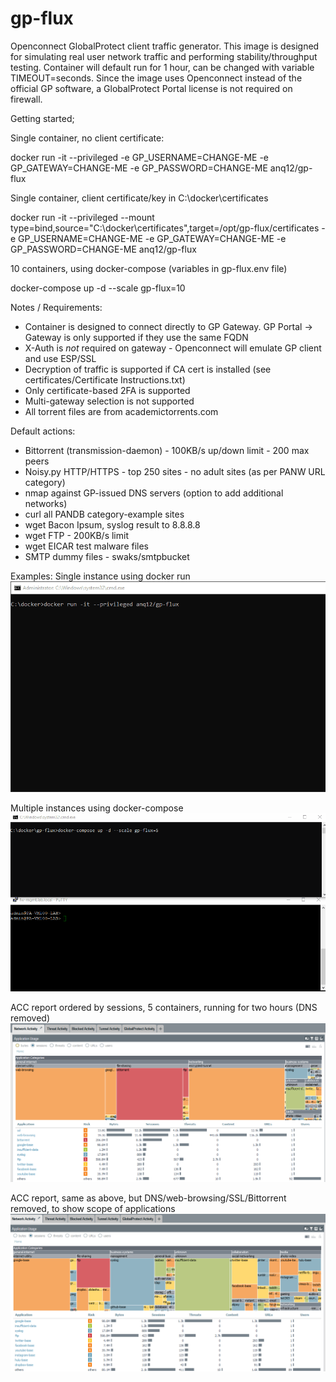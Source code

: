 # gp-flux
Openconnect GlobalProtect client traffic generator. This image is designed for simulating real user network traffic and performing stability/throughput testing. Container will default run for 1 hour, can be changed with variable TIMEOUT=seconds.
Since the image uses Openconnect instead of the official GP software, a GlobalProtect Portal license is not required on firewall.

Getting started;

Single container, no client certificate:

docker run -it --privileged -e GP_USERNAME=CHANGE-ME -e GP_GATEWAY=CHANGE-ME -e GP_PASSWORD=CHANGE-ME anq12/gp-flux

Single container, client certificate/key in C:\docker\certificates

docker run -it --privileged --mount type=bind,source="C:\docker\certificates",target=/opt/gp-flux/certificates -e GP_USERNAME=CHANGE-ME -e GP_GATEWAY=CHANGE-ME -e GP_PASSWORD=CHANGE-ME anq12/gp-flux

10 containers, using docker-compose (variables in gp-flux.env file)

docker-compose up -d --scale gp-flux=10

Notes / Requirements:
- Container is designed to connect directly to GP Gateway. GP Portal -> Gateway is only supported if they use the same FQDN
- X-Auth is _not_ required on gateway - Openconnect will emulate GP client and use ESP/SSL
- Decryption of traffic is supported if CA cert is installed (see certificates/Certificate Instructions.txt)
- Only certificate-based 2FA is supported
- Multi-gateway selection is not supported
- All torrent files are from academictorrents.com

Default actions:
- Bittorrent (transmission-daemon) - 100KB/s up/down limit - 200 max peers
- Noisy.py HTTP/HTTPS - top 250 sites - no adult sites (as per PANW URL category)
- nmap against GP-issued DNS servers (option to add additional networks)
- curl all PANDB category-example sites
- wget Bacon Ipsum, syslog result to 8.8.8.8
- wget FTP - 200KB/s limit
- wget EICAR test malware files
- SMTP dummy files - swaks/smtpbucket

Examples:
Single instance using docker run
![gp-flux-run](demo/gp-flux-run-example.gif)

Multiple instances using docker-compose
![gp-flux-run](demo/gp-flux-compose-example.gif)

ACC report ordered by sessions, 5 containers, running for two hours (DNS removed)
![gp-flux-run](demo/gp-flux-acc-5clients-2hr.png)

ACC report, same as above, but DNS/web-browsing/SSL/Bittorrent removed, to show scope of applications
![gp-flux-run](demo/gp-flux-acc-5clients-2hrs-minorapps.png)